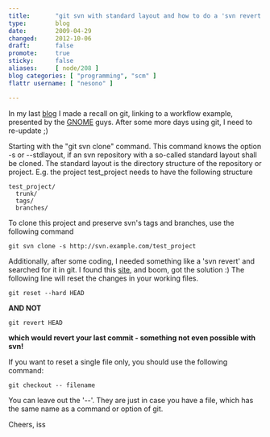```yaml
---
title:       "git svn with standard layout and how to do a 'svn revert' with git"
type:        blog
date:        2009-04-29
changed:     2012-10-06
draft:       false
promote:     true
sticky:      false
aliases:     [ node/208 ]
blog categories: [ "programming", "scm" ]
flattr username: [ "nesono" ]

---
```


<!--more-->
In my last <a target="_top" href="http://www.nesono.com/node/207">blog</a> I made a recall on git, linking to a workflow example, presented by the <a target="_blank" href="http://www.gnome.org/">GNOME</a> guys. After some more days using git, I need to re-update ;)
<!--break-->

Starting with the "git svn clone" command. This command knows the option -s or --stdlayout, if an svn repository with a so-called standard layout shall be cloned. The standard layout is the directory structure of the repository or project. E.g. the project test_project needs to have the following structure

	test_project/
	  trunk/
	  tags/
	  branches/

To clone this project and preserve svn's tags and branches, use the following command

<pre><code class="bash">git svn clone -s http://svn.example.com/test_project</code></pre>

Additionally, after some coding, I needed something like a 'svn revert' and searched for it in git. I found this <a target="_blank" href="http://bryan-murdock.blogspot.com/2007/07/git-revert-is-not-equivalent-to-svn.html">site</a>, and boom, got the solution :) The following line will reset the changes in your working files.

<pre><code class="bash">git reset --hard HEAD</code></pre>

**AND NOT**

<pre><code class="bash">git revert HEAD</code></pre>

**which would revert your last commit - something not even possible with svn!**

If you want to reset a single file only, you should use the following command:

<pre><code class="bash">git checkout -- filename</code></pre>

You can leave out the '--'. They are just in case you have a file, which has the same name as a command or option of git.

Cheers, iss
